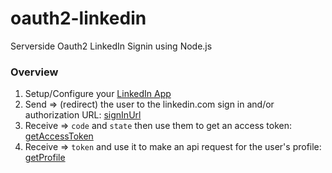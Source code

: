 # oauth2-linkedin

Serverside Oauth2 LinkedIn Signin using Node.js

### Overview

1. Setup/Configure your [LinkedIn App](https://developer.linkedin.com/docs/oauth2)
2. Send => (redirect) the user to the linkedin.com sign in and/or authorization URL: [signInUrl](lib/sign-in-url.spec.js)
3. Receive => `code` and `state` then use them to get an access token: [getAccessToken](lib/get-access-token.spec.js)
4. Receive => `token` and use it to make an api request for the user's profile: [getProfile](lib/get-profile.spec.js)
